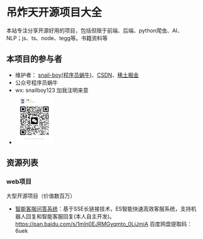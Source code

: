 # 吊炸天开源项目大全
本站专注分享开源好用的项目，包括但限于前端、后端、python爬虫、AI、NLP；js、ts、node、tegg等。书籍资料等



## 本项目的参与者

- 维护者： [snail-boy(程序员蜗牛)](https://github.com/snail-boy)、[CSDN](https://blog.csdn.net/websmallrabbit)、[稀土掘金](https://juejin.cn/user/2189882895896013)
- 公众号程序员蜗牛
- wx: snailboy123 加我注明来意 
- <img src="./img/wx.jpg" width=100 />


## 资源列表

### web项目

大型开源项目（价值数百万）

*  [智能客服问答系统](https://pan.baidu.com/s/1mln0EJRMGyqmto_0LiJmiA)：基于SSE长链接技术，ES智能快速高效客服系统，支持机器人回复和智能客服回复(本人自主开发)。https://pan.baidu.com/s/1mln0EJRMGyqmto_0LiJmiA 百度网盘提取码：6uek

